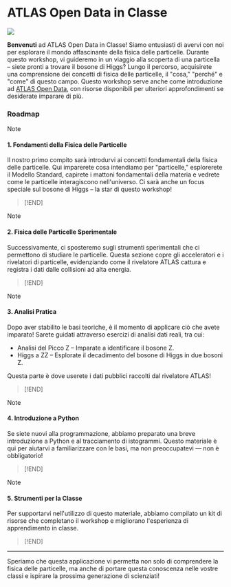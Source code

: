 # ATLAS Open Data in Classe

![](https://atlas.cern/sites/default/files/2024-07/ATLAS-open-data.jpg)

**Benvenuti** ad ATLAS Open Data in Classe! Siamo entusiasti di avervi con noi per esplorare il mondo affascinante della fisica delle particelle. Durante questo workshop, vi guideremo in un viaggio alla scoperta di una particella – siete pronti a trovare il bosone di Higgs? Lungo il percorso, acquisirete una comprensione dei concetti di fisica delle particelle, il "cosa," "perché" e "come" di questo campo. Questo workshop serve anche come introduzione ad [ATLAS Open Data](http://opendata.atlas.cern/), con risorse disponibili per ulteriori approfondimenti se desiderate imparare di più.

### Roadmap
> [!NOTE]
#### 1. **Fondamenti della Fisica delle Particelle**
Il nostro primo compito sarà introdurvi ai concetti fondamentali della fisica delle particelle. Qui imparerete cosa intendiamo per "particelle," esplorerete il Modello Standard, capirete i mattoni fondamentali della materia e vedrete come le particelle interagiscono nell'universo. Ci sarà anche un focus speciale sul bosone di Higgs – la star di questo workshop!
> [!END]

> [!NOTE]
#### 2. **Fisica delle Particelle Sperimentale**
Successivamente, ci sposteremo sugli strumenti sperimentali che ci permettono di studiare le particelle. Questa sezione copre gli acceleratori e i rivelatori di particelle, evidenziando come il rivelatore ATLAS cattura e registra i dati dalle collisioni ad alta energia.
> [!END]

> [!NOTE]
#### 3. **Analisi Pratica**
Dopo aver stabilito le basi teoriche, è il momento di applicare ciò che avete imparato! Sarete guidati attraverso esercizi di analisi dati reali, tra cui:

- Analisi del Picco Z – Imparate a identificare il bosone Z.
- Higgs a ZZ – Esplorate il decadimento del bosone di Higgs in due bosoni Z.

Questa parte è dove userete i dati pubblici raccolti dal rivelatore ATLAS!
> [!END]

> [!NOTE]
#### 4. **Introduzione a Python**
Se siete nuovi alla programmazione, abbiamo preparato una breve introduzione a Python e al tracciamento di istogrammi. Questo materiale è qui per aiutarvi a familiarizzare con le basi, ma non preoccupatevi — non è obbligatorio!
> [!END]

> [!NOTE]
#### 5. **Strumenti per la Classe**
Per supportarvi nell'utilizzo di questo materiale, abbiamo compilato un kit di risorse che completano il workshop e migliorano l'esperienza di apprendimento in classe.
> [!END]

---
Speriamo che questa applicazione vi permetta non solo di comprendere la fisica delle particelle, ma anche di portare questa conoscenza nelle vostre classi e ispirare la prossima generazione di scienziati!
